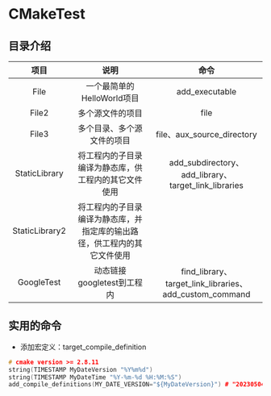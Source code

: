 # CMakeTest

## 目录介绍
| 项目 | 说明 | 命令 |
| :---:| :---: | :---: |
File | 一个最简单的HelloWorld项目 | add_executable
File2 | 多个源文件的项目 | file
File3 | 多个目录、多个源文件的项目 | file、aux_source_directory
StaticLibrary | 将工程内的子目录编译为静态库，供工程内的其它文件使用 | add_subdirectory、add_library、target_link_libraries
StaticLibrary2 | 将工程内的子目录编译为静态库，并指定库的输出路径，供工程内的其它文件使用 | 
GoogleTest | 动态链接googletest到工程内 | find_library、target_link_libraries、add_custom_command





## 实用的命令
- 添加宏定义：target_compile_definition
```cpp
# cmake version >= 2.8.11
string(TIMESTAMP MyDateVersion "%Y%m%d")
string(TIMESTAMP MyDateTime "%Y-%m-%d %H:%M:%S")
add_compile_definitions(MY_DATE_VERSION="${MyDateVersion}") # "20230504"
```
